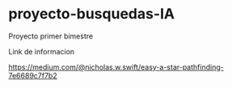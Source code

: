 # proyecto-busquedas-IA
Proyecto primer bimestre

Link de informacion

https://medium.com/@nicholas.w.swift/easy-a-star-pathfinding-7e6689c7f7b2
